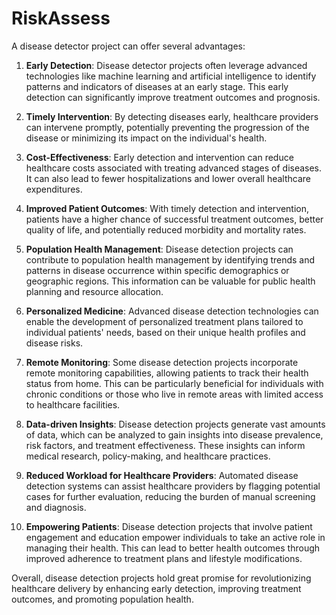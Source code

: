 # RiskAssess
A disease detector project can offer several advantages:

1. **Early Detection**: Disease detector projects often leverage advanced technologies like machine learning and artificial intelligence to identify patterns and indicators of diseases at an early stage. This early detection can significantly improve treatment outcomes and prognosis.

2. **Timely Intervention**: By detecting diseases early, healthcare providers can intervene promptly, potentially preventing the progression of the disease or minimizing its impact on the individual's health.

3. **Cost-Effectiveness**: Early detection and intervention can reduce healthcare costs associated with treating advanced stages of diseases. It can also lead to fewer hospitalizations and lower overall healthcare expenditures.

4. **Improved Patient Outcomes**: With timely detection and intervention, patients have a higher chance of successful treatment outcomes, better quality of life, and potentially reduced morbidity and mortality rates.

5. **Population Health Management**: Disease detection projects can contribute to population health management by identifying trends and patterns in disease occurrence within specific demographics or geographic regions. This information can be valuable for public health planning and resource allocation.

6. **Personalized Medicine**: Advanced disease detection technologies can enable the development of personalized treatment plans tailored to individual patients' needs, based on their unique health profiles and disease risks.

7. **Remote Monitoring**: Some disease detection projects incorporate remote monitoring capabilities, allowing patients to track their health status from home. This can be particularly beneficial for individuals with chronic conditions or those who live in remote areas with limited access to healthcare facilities.

8. **Data-driven Insights**: Disease detection projects generate vast amounts of data, which can be analyzed to gain insights into disease prevalence, risk factors, and treatment effectiveness. These insights can inform medical research, policy-making, and healthcare practices.

9. **Reduced Workload for Healthcare Providers**: Automated disease detection systems can assist healthcare providers by flagging potential cases for further evaluation, reducing the burden of manual screening and diagnosis.

10. **Empowering Patients**: Disease detection projects that involve patient engagement and education empower individuals to take an active role in managing their health. This can lead to better health outcomes through improved adherence to treatment plans and lifestyle modifications.

Overall, disease detection projects hold great promise for revolutionizing healthcare delivery by enhancing early detection, improving treatment outcomes, and promoting population health.
